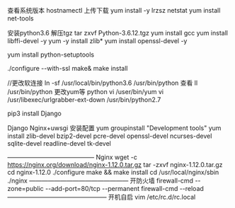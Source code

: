 查看系统版本 hostnamectl
上传下载 yum install -y lrzsz
netstat yum install net-tools


安装python3.6
解压tgz tar zxvf Python-3.6.12.tgz
yum install gcc
yum install libffi-devel -y
yum -y install zlib* 
yum install openssl-devel -y

yum install python-setuptools


./configure --with-ssl
make& make install

//更改软连接
ln -sf /usr/local/bin/python3.6 /usr/bin/python
查看
ll /usr/bin/python
更改yum等 python
vi /user/bin/yum
vi /usr/libexec/urlgrabber-ext-down
/usr/bin/python2.7

pip3 install Django

Django Nginx+uwsgi 安装配置
yum groupinstall "Development tools"
yum install zlib-devel bzip2-devel pcre-devel openssl-devel ncurses-devel sqlite-devel readline-devel tk-devel

——————————————
Nginx
wget -c https://nginx.org/download/nginx-1.12.0.tar.gz
tar -zxvf nginx-1.12.0.tar.gz
cd nginx-1.12.0
./configure
make && make install
cd /usr/local/nginx/sbin
./nginx
————————————————
开防火墙
firewall-cmd --zone=public --add-port=80/tcp --permanent
firewall-cmd --reload
————————————————
开机自启
vim /etc/rc.d/rc.local
